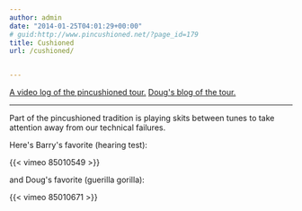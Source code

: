 ```yaml
---
author: admin
date: "2014-01-25T04:01:29+00:00"
# guid:http://www.pincushioned.net/?page_id=179
title: Cushioned
url: /cushioned/


---
```

[A video log of the pincushioned tour.](/cushioned/vlog/ "vlog") [Doug's blog of the tour.](http://dnottingham.wordpress.com)

---------------------------------------------------------------------------------

Part of the pincushioned tradition is playing skits between tunes to take attention away from our technical failures.

Here's Barry's favorite (hearing test):

{{< vimeo 85010549 >}}

and Doug's favorite (guerilla gorilla):

{{< vimeo 85010671 >}}
